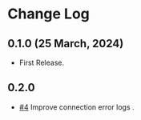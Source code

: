 # Change Log

## 0.1.0 (25 March, 2024)

- First Release.

## 0.2.0

- [#4](https://github.com/cardo-org/Rembus.jl/issues/4) Improve connection error logs .
